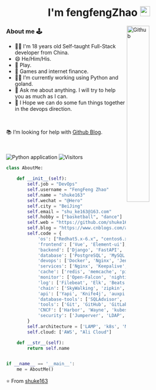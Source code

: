 <h1 align="center">I'm fengfengZhao <img src="https://user-images.githubusercontent.com/5679180/79618120-0daffb80-80be-11ea-819e-d2b0fa904d07.gif" width="27px"></h1>

<img width="35%" align="right" alt="Github" src="https://user-images.githubusercontent.com/48678280/88862734-4903af80-d201-11ea-968b-9c939d88a37c.gif" />

### About me 🕹️
-  🙋‍♂️ I'm 18 years old Self-taught Full-Stack developer from China.
-  😄 He/Him/His.
-  🙌 Play.
-  🧐 Games and internet finance.
-  👨‍💻 I’m currently working using Python and goland. 
-  💬 Ask me about anything. I will try to help you as much as I can.
-  🔭 I Hope we can do some fun things together in the devops direction.

<br />

📚 I’m looking for help with [Github Blog](https://shuke163.github.io).

<br />

![Python application](https://github.com/rafnixg/rafnixg/workflows/Python%20application/badge.svg?branch=master&event=schedule) ![Visitors](https://visitor-badge.laobi.icu/badge?page_id=rafnixg.rafnixg)

```python
class AboutMe:

    def __init__(self):
        self.job = "DevOps"
        self.username = "FengFeng Zhao"
        self.name = "shuke163"
        self.wechat = "@Hero"
        self.city = "BeiJing"
        self.email = "shu_ke163@163.com"
        self.hobby = ["basketball", "dance"]
        self.web = "https://github.com/shuke163"
        self.blog = "https://www.cnblogs.com/aslongas"
        self.code = {
            'os': ["Redhat5.x-6.x", "centos6.x-7.x", "ubuntu18.x-20.x", 'GNU/Linux'],
            'frontend': ['Vue', 'Element-ui'],
            'backend': ['Django', 'FastAPI', 'Flask'],
            'database': ['PostgreSQL', 'MySQL', 'SQLite3', 'Mongo DB', 'Oracle', 'Tidb', 'Etcd', 'Hive'],
            'devops': ['Docker', 'Nginx', 'Jenkins', 'GitHub Actions', 'AWS', 'Gitla-Ci', 'Ansible', "SaltStack", 'Terraform', 'Spinnaker'],
            'services': ['Nginx', 'Keepalive', 'Haproxy', 'OpenResty', 'Kong', 'DNS轮训', 'DNSmasq', 'BIND', 'DHCP', 'RSYNC',  'FTP', 'NFS', 'Tomcat', 'Squid', 'RabbitMQ', 'RocketMQ', 'Pulsar', 'Kafka', 'Zookeeper', 'AirFlow', 'minio', 'LVS', 'dpvs'],
            'cache': ['redis', 'memcache', 'pika'],
            'monitor': ['Open-Falcon', 'nightingale', 'prometheus', 'Nagios', 'Cacti', 'Zabbix', 'Smoking', 'smartping','Grafana'],
            'log': ['Filebeat', 'Elk', 'Beats', 'Merticbeats', 'Graylog', 'rsyslog', 'Loki'],
            'chain': ['SkyWalking', 'zipkin', 'Jaeger', 'CAT', 'PinPoint', 'Sentry', 'OpenCensus', 'EMonitor'],
            'api': ['Yapi', 'Knife4j', 'auxpi', 'Swagger', 'rap2-delos'],
            'database-tools': ['SQLAdvisor', 'Yearning', 'SQLPad', 'Archery'],
            'tools': ['Git', 'GitHub', 'GitLab', 'Pandas', 'Jupyter notebook', 'SQLAlchemy', 'cerebro', 'KafkaCenter', 'Logi-KafkaManager', 'kafka-ui', 'Walle', 'spug', 'gopub', 'CloudOpenDevOps', '蓝鲸', 'Superset', 'Metabase', 'Disconf', 'consul', 'Apollo', 'Qconf', 'Nacos', 'jira', 'Wiki', 'Trello', 'Readme', 'Phabricator', 'Graphviz', 'PlantUML', 'draw.io', 'Diagrams', 'Mermaid', 'GitBook', 'Mindoc', 'Docusaurus', 'docsite', 'ProcessOn', 'rocket.chat', 'Mattermost', 'easy-mock', '蝉道', '幕客UI', 'Amis'],
            'CNCF': ['Harbor', 'Wayne', 'kubespray', 'KubeOperator', 'KubeVela', 'OpenKruise', 'Kops', 'Lens', 'velero', 'pykube', 'cdk8s', 'kopf', 'Helm', 'kustomize', 'Skaffold', 'ArgoCD', 'Tekton', 'Polari'],
            'security': ['Jumperver', 'LDAP', 'OpenVpn', 'iptables', 'firewall', 'ipsecVPN', 'ipset'],
        }
        self.architecture = ['LAMP', 'k8s', 'MVC', 'microservices', 'OpenStack', 'Kvm']
        self.cloud: ['AWS', "Ali Cloud"]

    def __str__(self):
        return self.name


if __name__ == '__main__':
    me = AboutMe()
```

⭐️ From [shuke163](https://github.com/shuke163)

<!---
shuke163/shuke163 is a ✨ special ✨ repository because its `README.md` (this file) appears on your GitHub profile.
You can click the Preview link to take a look at your changes.
--->
